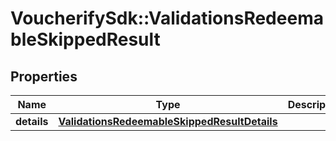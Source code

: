# VoucherifySdk::ValidationsRedeemableSkippedResult

## Properties

| Name | Type | Description | Notes |
| ---- | ---- | ----------- | ----- |
| **details** | [**ValidationsRedeemableSkippedResultDetails**](ValidationsRedeemableSkippedResultDetails.md) |  | [optional] |

